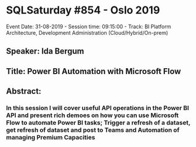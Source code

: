 # SQLSaturday #854 - Oslo 2019
Event Date: 31-08-2019 - Session time: 09:15:00 - Track: BI Platform Architecture, Development  Administration (Cloud/Hybrid/On-prem)
## Speaker: Ida Bergum
## Title: Power BI Automation with Microsoft Flow
## Abstract:
### In this session I will cover useful API operations in the Power BI API and present rich demoes on how you can use Microsoft Flow to automate Power BI tasks; Trigger a refresh of a dataset, get refresh of dataset and post to Teams and Automation of managing Premium Capacities
